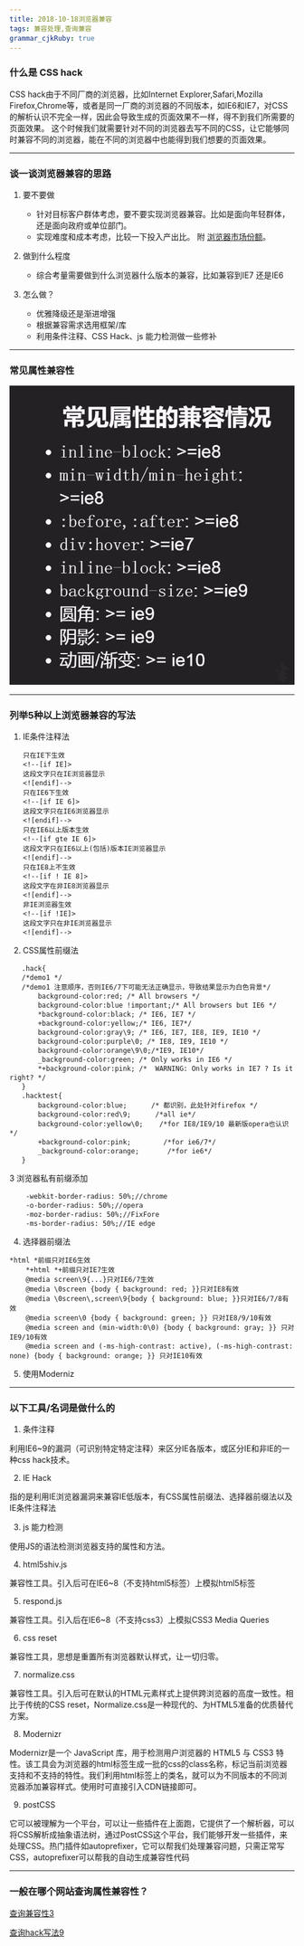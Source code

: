 ```yaml
---
title: 2018-10-18浏览器兼容 
tags: 兼容处理,查询兼容
grammar_cjkRuby: true
---
```

### 什么是 CSS hack
CSS hack由于不同厂商的浏览器，比如Internet Explorer,Safari,Mozilla Firefox,Chrome等，或者是同一厂商的浏览器的不同版本，如IE6和IE7，对CSS的解析认识不完全一样，因此会导致生成的页面效果不一样，得不到我们所需要的页面效果。 这个时候我们就需要针对不同的浏览器去写不同的CSS，让它能够同时兼容不同的浏览器，能在不同的浏览器中也能得到我们想要的页面效果。
*****
### 谈一谈浏览器兼容的思路

1.  要不要做
    *   针对目标客户群体考虑，要不要实现浏览器兼容。比如是面向年轻群体，还是面向政府或单位部门。
    *   实现难度和成本考虑，比较一下投入产出比。
附 [浏览器市场份额](http://tongji.baidu.com/data/browser)。

2.  做到什么程度
    *   综合考量需要做到什么浏览器什么版本的兼容，比如兼容到IE7 还是IE6
3.  怎么做？
    *   优雅降级还是渐进增强
    *   根据兼容需求选用框架/库
    *   利用条件注释、CSS Hack、js 能力检测做一些修补
******
### 常见属性兼容性
![属性兼容性](./images/1539852737267.jpg)

****
### 列举5种以上浏览器兼容的写法
1.  IE条件注释法
    ```
    只在IE下生效
    <!--[if IE]>
    这段文字只在IE浏览器显示
    <![endif]-->
    只在IE6下生效
    <!--[if IE 6]>
    这段文字只在IE6浏览器显示
    <![endif]-->
    只在IE6以上版本生效
    <!--[if gte IE 6]>
    这段文字只在IE6以上(包括)版本IE浏览器显示
    <![endif]-->
    只在IE8上不生效
    <!--[if ! IE 8]>
    这段文字在非IE8浏览器显示
    <![endif]-->
    非IE浏览器生效
    <!--[if !IE]>
    这段文字只在非IE浏览器显示
    <![endif]-->
    ```
2.  CSS属性前缀法
```
   .hack{  
   /*demo1 */  
   /*demo1 注意顺序，否则IE6/7下可能无法正确显示，导致结果显示为白色背景*/  
       background-color:red; /* All browsers */  
       background-color:blue !important;/* All browsers but IE6 */  
       *background-color:black; /* IE6, IE7 */  
       +background-color:yellow;/* IE6, IE7*/  
       background-color:gray\9; /* IE6, IE7, IE8, IE9, IE10 */  
       background-color:purple\0; /* IE8, IE9, IE10 */  
       background-color:orange\9\0;/*IE9, IE10*/  
       _background-color:green; /* Only works in IE6 */  
       *+background-color:pink; /*  WARNING: Only works in IE7 ? Is it right? */  
   }  
   .hacktest{   
       background-color:blue;      /* 都识别，此处针对firefox */  
       background-color:red\9;      /*all ie*/  
       background-color:yellow\0;    /*for IE8/IE9/10 最新版opera也认识*/  
       +background-color:pink;        /*for ie6/7*/  
       _background-color:orange;       /*for ie6*/  
   }
```
3  浏览器私有前缀添加
```
    -webkit-border-radius: 50%;//chrome
    -o-border-radius: 50%;//opera
    -moz-border-radius: 50%;//FixFore
    -ms-border-radius: 50%;//IE edge
```
4.  选择器前缀法
```
*html *前缀只对IE6生效
    *+html *+前缀只对IE7生效
    @media screen\9{...}只对IE6/7生效
    @media \0screen {body { background: red; }}只对IE8有效
    @media \0screen\,screen\9{body { background: blue; }}只对IE6/7/8有效
    @media screen\0 {body { background: green; }} 只对IE8/9/10有效
    @media screen and (min-width:0\0) {body { background: gray; }} 只对IE9/10有效
    @media screen and (-ms-high-contrast: active), (-ms-high-contrast: none) {body { background: orange; }} 只对IE10有效
```

5.  使用Moderniz
****
### 以下工具/名词是做什么的

1.  条件注释

利用IE6~9的漏洞（可识别特定特定注释）来区分IE各版本，或区分IE和非IE的一种css hack技术。

2.  IE Hack

指的是利用IE浏览器漏洞来兼容IE低版本，有CSS属性前缀法、选择器前缀法以及IE条件注释法

3.  js 能力检测

使用JS的语法检测浏览器支持的属性和方法。

4.  html5shiv.js

兼容性工具。引入后可在IE6~8（不支持html5标签）上模拟html5标签

5.  respond.js

兼容性工具。引入后在IE6~8（不支持css3）上模拟CSS3 Media Queries

6.  css reset

兼容性工具，思想是重置所有浏览器默认样式，让一切归零。

7.  normalize.css

兼容性工具。引入后可在默认的HTML元素样式上提供跨浏览器的高度一致性。相比于传统的CSS reset，Normalize.css是一种现代的、为HTML5准备的优质替代方案。

8.  Modernizr

Modernizr是一个 JavaScript 库，用于检测用户浏览器的 HTML5 与 CSS3 特性。该工具会为浏览器的html标签生成一批的css的class名称，标记当前浏览器支持和不支持的特性。我们利用html标签上的类名，就可以为不同版本的不同浏览器添加兼容样式。使用时可直接引入CDN链接即可。

9.  postCSS

它可以被理解为一个平台，可以让一些插件在上面跑，它提供了一个解析器，可以将CSS解析成抽象语法树，通过PostCSS这个平台，我们能够开发一些插件，来处理CSS。热门插件如autoprefixer，它可以帮我们处理兼容问题，只需正常写CSS，autoprefixer可以帮我的自动生成兼容性代码
*****
### 一般在哪个网站查询属性兼容性？

[查询兼容性3](http://caniuse.com/)

[查询hack写法9](http://browserhacks.com/)

